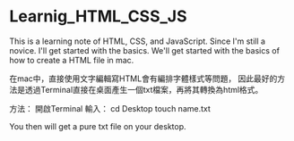 # Learnig_HTML_CSS_JS
This is a learning note of HTML, CSS, and JavaScript. 
Since I'm still a novice. I'll get started with the basics.
We'll get started with the basics of how to create a HTML file in mac.

在mac中，直接使用文字編輯寫HTML會有編排字體樣式等問題，
因此最好的方法是透過Terminal直接在桌面產生一個txt檔案，再將其轉換為html格式。

方法：
開啟Terminal
輸入：
cd Desktop
touch name.txt

You then will get a pure txt file on your desktop.
